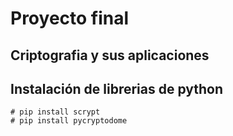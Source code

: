 # Proyecto final
## Criptografia y sus aplicaciones


## Instalación de librerias de python
```
# pip install scrypt
# pip install pycryptodome
```
